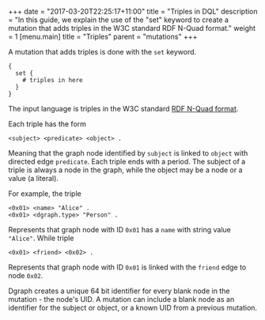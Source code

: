 +++
date = "2017-03-20T22:25:17+11:00"
title = "Triples in DQL"
description = "In this guide, we explain the use of the "set" keyword to create a mutation that adds triples in the W3C standard RDF N-Quad format."
weight = 1
[menu.main]
    title = "Triples"
    parent = "mutations"
+++

A mutation that adds triples is done with the `set` keyword.
```
{
  set {
    # triples in here
  }
}
```

The input language is triples in the W3C standard [RDF N-Quad format](https://www.w3.org/TR/n-quads/).

Each triple has the form
```
<subject> <predicate> <object> .
```
Meaning that the graph node identified by `subject` is linked to `object` with directed edge `predicate`.  Each triple ends with a period.  The subject of a triple is always a node in the graph, while the object may be a node or a value (a literal).

For example, the triple
```
<0x01> <name> "Alice" .
<0x01> <dgraph.type> "Person" .
```
Represents that graph node with ID `0x01` has a `name` with string value `"Alice"`.  While triple
```
<0x01> <friend> <0x02> .
```
Represents that graph node with ID `0x01` is linked with the `friend` edge to node `0x02`.

Dgraph creates a unique 64 bit identifier for every blank node in the mutation - the node's UID.  A mutation can include a blank node as an identifier for the subject or object, or a known UID from a previous mutation.